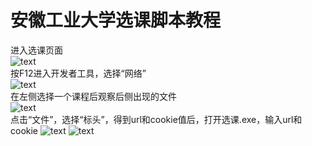 # 安徽工业大学选课脚本教程
进入选课页面  
![text]()  
按F12进入开发者工具，选择“网络”  
![text]()  
在左侧选择一个课程后观察后侧出现的文件  
![text]()  
点击“文件”，选择“标头”，得到url和cookie值后，打开选课.exe，输入url和cookie
![text]()
![text]()